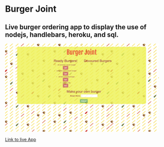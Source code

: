 # Burger Joint

## Live burger ordering app to display the use of nodejs, handlebars, heroku, and sql.

![alt text](/public/assets/img/burgerApp.png "Burger App")

[Link to live App](https://burgerjoint1.herokuapp.com/ "Heroku Server")
